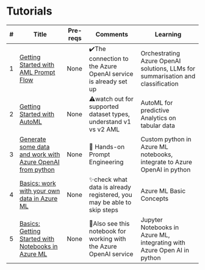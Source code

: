 # Tutorials

|#|Title|Pre-reqs|Comments|Learning|
|---|---|---|---|---|
|1|[Getting Started with AML Prompt Flow](https://learn.microsoft.com/en-us/azure/machine-learning/prompt-flow/get-started-prompt-flow?view=azureml-api-2)|None|:heavy_check_mark:The connection to the Azure OpenAI service is already set up|Orchestrating Azure OpenAI solutions, LLMs for summarisation and classification|
|2|[Getting Started with AutoML](https://learn.microsoft.com/en-gb/azure/machine-learning/tutorial-first-experiment-automated-ml?view=azureml-api-2)|None|:warning:watch out for supported dataset types, understand v1 vs v2 AML|AutoML for predictive Analytics on tabular data|  
|3|[Generate some data and work with Azure OpenAI from python](./intro-eda/custom_python.ipynb)|None|:pencil: Hands-on Prompt Engineering|Custom python in Azure ML notebooks, integrate to Azure OpenAI in python|
|4|[Basics: work with your own data in Azure ML](https://learn.microsoft.com/en-us/azure/machine-learning/tutorial-explore-data?view=azureml-api-2)|None|:sparkles:check what data is already registered, you may be able to skip steps|Azure ML Basic Concepts|
|5|[Basics: Getting Started with Notebooks in Azure ML]()|None|:rocket:Also see this notebook for working with the Azure OpenAI service|Jupyter Notebooks in Azure ML, integrating with Azure Open AI in python|

